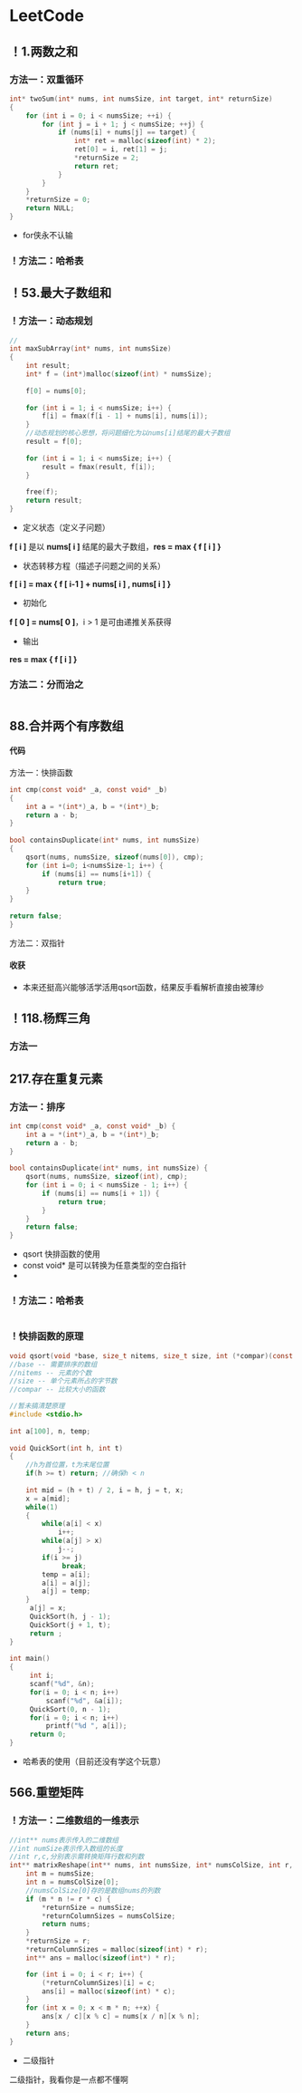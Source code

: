 # LeetCode  
## ！1.两数之和
### 方法一：双重循环
```C
int* twoSum(int* nums, int numsSize, int target, int* returnSize)
{
    for (int i = 0; i < numsSize; ++i) {
        for (int j = i + 1; j < numsSize; ++j) {
            if (nums[i] + nums[j] == target) {
                int* ret = malloc(sizeof(int) * 2);
                ret[0] = i, ret[1] = j;
                *returnSize = 2;
                return ret;
            }
        }
    }
    *returnSize = 0;
    return NULL;
}
```
* for侠永不认输
### ！方法二：哈希表
## ！53.最大子数组和  
###  ！方法一：动态规划  

```C  
//  
int maxSubArray(int* nums, int numsSize)   
{  
    int result;  
    int* f = (int*)malloc(sizeof(int) * numsSize);  
  
    f[0] = nums[0];  
  
    for (int i = 1; i < numsSize; i++) {  
        f[i] = fmax(f[i - 1] + nums[i], nums[i]);  
    }  
	//动态规划的核心思想，将问题细化为以nums[i]结尾的最大子数组  
    result = f[0];  
  
    for (int i = 1; i < numsSize; i++) {  
        result = fmax(result, f[i]);  
    }  
  
    free(f);  
    return result;  
}  
```  

* 定义状态（定义子问题）  
  

 **f [ i ]** 是以 **nums[ i ]** 结尾的最大子数组，**res = max { f [ i ] }**  

 * 状态转移方程（描述子问题之间的关系）  
  

 **f [ i ]  = max { f [ i-1 ] + nums[ i ] , nums[ i ] }**   

 * 初始化  
  

 **f [ 0 ] = nums[ 0 ]**，i > 1 是可由递推关系获得  

 * 输出  
  

 **res = max { f [ i ] }**  
  

### 方法二：分而治之  

```C  
```  

## 88.合并两个有序数组  

#### 代码  

方法一：快排函数  

```C  
int cmp(const void* _a, const void* _b)  
{  
	int a = *(int*)_a, b = *(int*)_b;  
	return a - b;  
}  
  
bool containsDuplicate(int* nums, int numsSize)   
{  
	qsort(nums, numsSize, sizeof(nums[0]), cmp);  
	for (int i=0; i<numsSize-1; i++) {  
		if (nums[i] == nums[i+1]) {  
			return true;  
	}  
}  
  
return false;  
}  
```  

方法二：双指针  
  

#### 收获  

* 本来还挺高兴能够活学活用qsort函数，结果反手看解析直接由被薄纱  


## ！118.杨辉三角
### 方法一

## 217.存在重复元素
### 方法一：排序  
```C  
int cmp(const void* _a, const void* _b) {  
    int a = *(int*)_a, b = *(int*)_b;  
    return a - b;  
}  
  
bool containsDuplicate(int* nums, int numsSize) {  
    qsort(nums, numsSize, sizeof(int), cmp);  
    for (int i = 0; i < numsSize - 1; i++) {  
        if (nums[i] == nums[i + 1]) {  
            return true;  
        }  
    }  
    return false;  
}  
```  
* qsort 快排函数的使用
* const void* 是可以转换为任意类型的空白指针
* 
  

### ！方法二：哈希表

```C  
```    

### ！快排函数的原理

```C  
void qsort(void *base, size_t nitems, size_t size, int (*compar)(const void *, const void*))  
//base -- 需要排序的数组  
//nitems -- 元素的个数  
//size -- 单个元素所占的字节数  
//compar -- 比较大小的函数  
```  

```C  
//暂未搞清楚原理  
#include <stdio.h>  
  
int a[100], n, temp;  
  
void QuickSort(int h, int t)  
{  
	//h为首位置，t为末尾位置  
    if(h >= t) return; //确保h < n  
       
    int mid = (h + t) / 2, i = h, j = t, x;  
    x = a[mid];  
    while(1)  
    {  
        while(a[i] < x)  
            i++;  
        while(a[j] > x)   
            j--;  
        if(i >= j)   
             break;  
        temp = a[i];  
        a[i] = a[j];  
        a[j] = temp;  
    }  
     a[j] = x;  
     QuickSort(h, j - 1);  
     QuickSort(j + 1, t);  
     return ;  
}  
  
int main()  
{  
     int i;  
     scanf("%d", &n);  
     for(i = 0; i < n; i++)  
         scanf("%d", &a[i]);  
     QuickSort(0, n - 1);  
     for(i = 0; i < n; i++)   
         printf("%d ", a[i]);  
     return 0;  
}  
```  

* 哈希表的使用（目前还没有学这个玩意）  

## 566.重塑矩阵
### ！方法一：二维数组的一维表示
```C
//int** nums表示传入的二维数组
//int numSize表示传入数组的长度
//int r,c,分别表示需转换矩阵行数和列数
int** matrixReshape(int** nums, int numsSize, int* numsColSize, int r, int c, int* returnSize, int** returnColumnSizes) {
    int m = numsSize;
    int n = numsColSize[0];
    //numsColSize[0]存的是数组nums的列数
    if (m * n != r * c) {
        *returnSize = numsSize;
        *returnColumnSizes = numsColSize;
        return nums;
    }
    *returnSize = r;
    *returnColumnSizes = malloc(sizeof(int) * r);
    int** ans = malloc(sizeof(int*) * r);

    for (int i = 0; i < r; i++) {
        (*returnColumnSizes)[i] = c;
        ans[i] = malloc(sizeof(int) * c);
    }
    for (int x = 0; x < m * n; ++x) {
        ans[x / c][x % c] = nums[x / n][x % n];
    }
    return ans;
}
```
* 二级指针

二级指针，我看你是一点都不懂啊
  
<!--stackedit_data:
eyJoaXN0b3J5IjpbMTAyOTE2MjE1NywtMTQ1NjAwODU0NSwxOD
YxNDk3NjYyLDE2MzkxMjcyNjIsMjAyNjM2OTIxMywxMzg2ODc2
NTUwLC0yMzUwMzUzNTIsMTM1MTc2ODI4NCwzMTg1MTcxMzgsMz
IyMDE1MF19
-->
